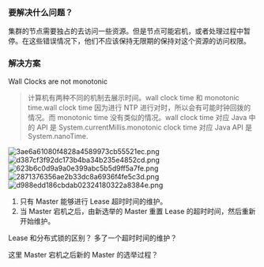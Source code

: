 ### 要解决什么问题？
集群的节点需要独占的去访问一些资源。但是节点可能宕机，或者处理过程中暂停。在这些错误情况下，他们不应该保持无限期的保持对这个资源的访问权限。

### 解决方案
Wall Clocks are not monotonic
> 计算机有两种不同的机制去展示时间。wall clock time 和 monotonic time.wall clock time 因为进行 NTP 进行对时，所以会有可能时钟回拨的情况。而 monotonic time 没有类似的情况。wall clock time 对应 Java 中的 API 是 System.currentMillis.monotonic clock time 对应 Java API 是 System.nanoTime.

![3ae6a61080f4828a4589973cb55521ec.png](evernotecid://7F01B206-A616-4EA4-AABF-0C5FA9B75355/appyinxiangcom/26825047/ENResource/p178)
![d387cf3f92dc173b4ba34b235e4852cd.png](evernotecid://7F01B206-A616-4EA4-AABF-0C5FA9B75355/appyinxiangcom/26825047/ENResource/p179)
![623b6c0d9a9a0e399abc5b5d9ff5a7fe.png](evernotecid://7F01B206-A616-4EA4-AABF-0C5FA9B75355/appyinxiangcom/26825047/ENResource/p180)
![2871376356ae2b33dc8a6936f4fe5c3d.png](evernotecid://7F01B206-A616-4EA4-AABF-0C5FA9B75355/appyinxiangcom/26825047/ENResource/p181)
![d988edd186cbdab02324180322a8384e.png](evernotecid://7F01B206-A616-4EA4-AABF-0C5FA9B75355/appyinxiangcom/26825047/ENResource/p182)

1. 只有 Master 能够进行 Lease 超时时间的维护。
2. 当 Master 宕机之后，由新选举的 Master 重置 Lease 的超时时间，然后重新开始维护。

Lease 和分布式锁的区别？
多了一个超时时间的维护？

这里 Master 宕机之后新的 Master 的选举过程？

